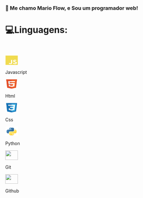 ### 👋 Me chamo Mario Flow, e Sou um programador web!
<h1>💻Linguagens:</h1><br>
  <div style="display: inline_block"><br>
  <img align="center" alt="Rafa-Js" height="30" width="40" src="https://raw.githubusercontent.com/devicons/devicon/master/icons/javascript/javascript-plain.svg">
  <p>Javascript</p>
  <img align="center" alt="Rafa-HTML" height="30" width="40" src="https://raw.githubusercontent.com/devicons/devicon/master/icons/html5/html5-original.svg">
  <p>Html</p>
  <img align="center" alt="Rafa-CSS" height="30" width="40" src="https://raw.githubusercontent.com/devicons/devicon/master/icons/css3/css3-original.svg">
  <p>Css</p>
  <img align="center" alt="Rafa-Python" height="30" width="40" src="https://raw.githubusercontent.com/devicons/devicon/master/icons/python/python-original.svg">
  <p>Python</p>
  <img align="center" height="30" width="40" src="https://cdn.jsdelivr.net/gh/devicons/devicon/icons/git/git-original.svg">
  <p>Git</p>
  <img align="center" height="30" width="40" src="https://cdn.jsdelivr.net/gh/devicons/devicon/icons/github/github-original.svg">    
  <p>Github</p>
 </div>
